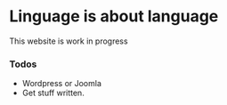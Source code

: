 # Linguage is about language
This website is work in progress
### Todos

 - Wordpress or Joomla
 - Get stuff written.
